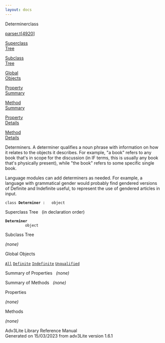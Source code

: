 ```yaml
---
layout: docs
---
```

<span class="title">Determiner</span><span class="type">class</span>

[parser.t](../file/parser.t.html)\[[4920](../source/parser.t.html#4920)\]

[Superclass  
Tree](#_SuperClassTree_)

[Subclass  
Tree](#_SubClassTree_)

[Global  
Objects](#_ObjectSummary_)

[Property  
Summary](#_PropSummary_)

[Method  
Summary](#_MethodSummary_)

[Property  
Details](#_Properties_)

[Method  
Details](#_Methods_)



Determiners. A determiner qualifies a noun phrase with information on
how it relates to the objects it describes. For example, "a book" refers
to any book that's in scope for the discussion (in IF terms, this is
usually any book that's physically present), while "the book" refers to
some specific single book.

Language modules can add determiners as needed. For example, a language
with grammatical gender would probably find gendered versions of
Definite and Indefinite useful, to represent the use of gendered
articles in input.

`class `**`Determiner`**` :   object`



<span id="_SuperClassTree_"></span>



<span class="hdln">Superclass Tree</span>   (in declaration order)



**`Determiner`**  
`         object`  
<span id="_SubClassTree_"></span>



<span class="hdln">Subclass Tree</span>  



*(none)* <span id="_ObjectSummary_"></span>



<span class="hdln">Global Objects</span>  



[`All`](../object/All.html) [`Definite`](../object/Definite.html) [`Indefinite`](../object/Indefinite.html) [`Unqualified`](../object/Unqualified.html)
<span id="_PropSummary_"></span>



<span class="hdln">Summary of Properties</span>  
*(none)* <span id="_MethodSummary_"></span>



<span class="hdln">Summary of Methods</span>  
*(none)* <span id="_Properties_"></span>



<span class="hdln">Properties</span>  



*(none)* <span id="_Methods_"></span>



<span class="hdln">Methods</span>  



*(none)*



Adv3Lite Library Reference Manual  
Generated on 15/03/2023 from adv3Lite version 1.6.1


